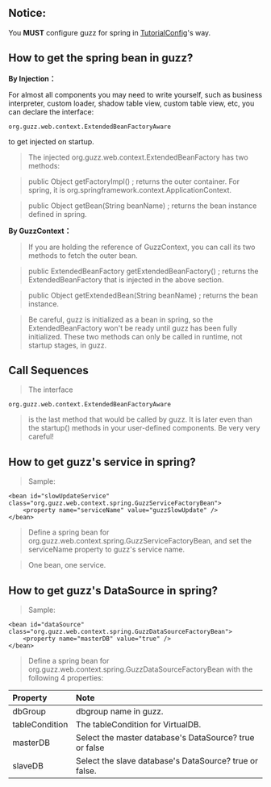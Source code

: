 ## Notice: ##

You **MUST** configure guzz for spring in [TutorialConfig](TutorialConfig#Web_Application_with_Spring_IOC_support:.md)'s way.

## How to get the spring bean in guzz? ##

**By Injection：**

For almost all components you may need to write yourself, such as business interpreter, custom loader, shadow table view, custom table view, etc, you can declare the interface:

```
org.guzz.web.context.ExtendedBeanFactoryAware
```

to get injected on startup.

> The injected org.guzz.web.context.ExtendedBeanFactory has two methods:

> public Object getFactoryImpl() ; returns the outer container. For spring, it is org.springframework.context.ApplicationContext.

> public Object getBean(String beanName) ; returns the bean instance defined in spring.

**By GuzzContext：**

> If you are holding the reference of GuzzContext, you can call its two methods to fetch the outer bean.

> public ExtendedBeanFactory getExtendedBeanFactory() ; returns the ExtendedBeanFactory that is injected in the above section.

> public Object getExtendedBean(String beanName) ; returns the bean instance.

> Be careful, guzz is initialized as a bean in spring, so the ExtendedBeanFactory won't be ready until guzz has been fully initialized. These two methods can only be called in runtime, not startup stages, in guzz.

## Call Sequences ##

> The interface

```
org.guzz.web.context.ExtendedBeanFactoryAware
```

> is the last method that would be called by guzz. It is later even than the startup() methods in your user-defined components. Be very very careful!

## How to get guzz's service in spring? ##

> Sample:
```
<bean id="slowUpdateService" class="org.guzz.web.context.spring.GuzzServiceFactoryBean">
   	<property name="serviceName" value="guzzSlowUpdate" />
</bean>
```

> Define a spring bean for org.guzz.web.context.spring.GuzzServiceFactoryBean, and set the serviceName property to guzz's service name.

> One bean, one service.

## How to get guzz's DataSource in spring? ##

> Sample:
```
<bean id="dataSource" class="org.guzz.web.context.spring.GuzzDataSourceFactoryBean">
	<property name="masterDB" value="true" />
</bean>
```

> Define a spring bean for org.guzz.web.context.spring.GuzzDataSourceFactoryBean with the following 4 properties:

| **Property** | **Note** |
|:-------------|:---------|
| dbGroup | dbgroup name in guzz. |
| tableCondition | The tableCondition for VirtualDB. |
| masterDB | Select the master database's DataSource? true or false |
| slaveDB | Select the slave database's DataSource? true or false. |



